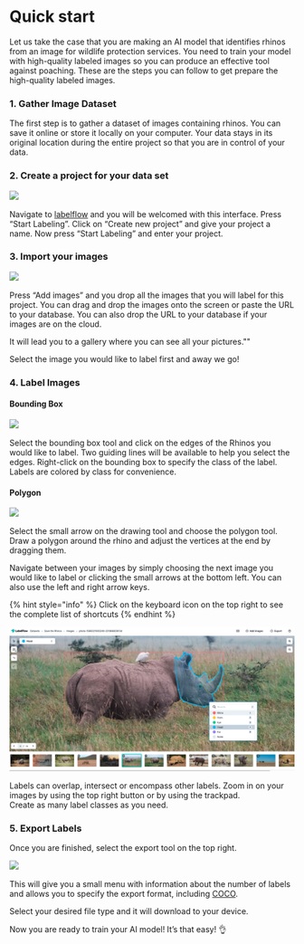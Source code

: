 # Quick start

Let us take the case that you are making an AI model that identifies rhinos from an image for wildlife protection services. You need to train your model with high-quality labeled images so you can produce an effective tool against poaching. These are the steps you can follow to get prepare the high-quality labeled images.

### 1. Gather Image Dataset

The first step is to gather a dataset of images containing rhinos. You can save it online or store it locally on your computer. Your data stays in its original location during the entire project so that you are in control of your data.

### 2. Create a project for your data set

![](https://lh6.googleusercontent.com/hc3wdUh4WrUcTGTsx5pf9BBnIRNZ1dgCBRy0xkmKF2cAshOdEFraiFOdRV-_h_obA8S1RPzghxrMYS7lAii1yCSAuMgE-9NSGESFbrky_q_1r0vVK5JWtlPZRABd1QroFXhzpJZc)

Navigate to [labelflow](www.labelflow.ai) and you will be welcomed with this interface. Press “Start Labeling”. Click on “Create new project” and give your project a name. Now press “Start Labeling” and enter your project.

### **3. Import your images**

![](https://lh5.googleusercontent.com/-ta_FrnrUH15PCbE65-8v3oL1eeP3s8dT7bal7umEdDW_KZNBQcmshMXJZnruyoQCO7QcnspxcfopoMzoTgcfKxzL5HOOY-sLlLo2tP1z6ux0r9wWCjlktldM1kfgAKXg3utq7MM)

Press “Add images” and you drop all the images that you will label for this project. You can drag and drop the images onto the screen or paste the URL to your database. You can also drop the URL to your database if your images are on the cloud.

It will lead you to a gallery where you can see all your pictures.""

Select the image you would like to label first and away we go!  


### 4. Label Images

#### Bounding Box

![](https://lh3.googleusercontent.com/oJ07s47ne-dkuIy94_OQUrP3BWHGsfoG44gPtraFSSJVm14tZKJv2i5mtg09BITuJGAGeZ9zh98tMC4Dj6idT7ZZgKT0U9m5nxZJH2QwjWHP1W89IOPH79MyCG1K74lPObd_zw8O)

Select the bounding box tool and click on the edges of the Rhinos you would like to label. Two guiding lines will be available to help you select the edges. Right-click on the bounding box to specify the class of the label. Labels are colored by class for convenience.  


#### Polygon

![](https://lh3.googleusercontent.com/g9-tURADK7BmteeYc4Lw2wLble271Wq8fzq8YWrUnE4L8fANZli0wYehgAYcUNRMchnZDA3yLlTssa1GXlM4EGjGYrU6SuyJNPt6HaHuQaofREUDiMuOMn6mcrAMmCoeVIhfz0gi)

Select the small arrow on the drawing tool and choose the polygon tool. Draw a polygon around the rhino and adjust the vertices at the end by dragging them.

Navigate between your images by simply choosing the next image you would like to label or clicking the small arrows at the bottom left. You can also use the left and right arrow keys.

{% hint style="info" %}
Click on the keyboard icon on the top right to see the complete list of shortcuts
{% endhint %}



![](../.gitbook/assets/screen-shot-2021-08-19-at-1.03.26-pm.png)

Labels can overlap, intersect or encompass other labels. Zoom in on your images by using the top right button or by using the trackpad.  
Create as many label classes as you need.  


### 5. Export Labels

Once you are finished, select the export tool on the top right.

![](https://lh3.googleusercontent.com/3K_EKiUpd9e5fYxeGI078TwYKKu8QkWgj1we1kjTZLYofRfGeP-vQl7nyBdVfivbw_tL6hmFsFdc84MKDjN3s8wT2enHFHUqvZ9U1mdRQarK5qMhH9Bj9y-X_qdS4gJapFcb0zmv)

This will give you a small menu with information about the number of labels and allows you to specify the export format, including [COCO](https://cocodataset.org/#home).

Select your desired file type and it will download to your device.

Now you are ready to train your AI model! It’s that easy! 👌  


